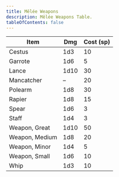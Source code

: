 ```yaml
---
title: Mêlée Weapons
description: Mêlée Weapons Table.
tableOfContents: false
---
```


| Item           | Dmg  | Cost (sp) |
| -------------- | ---- | --------- |
| Cestus         | 1d3  | 10        |
| Garrote        | 1d6  | 5         |
| Lance          | 1d10 | 30        |
| Mancatcher     | –    | 20        |
| Polearm        | 1d8  | 30        |
| Rapier         | 1d8  | 15        |
| Spear          | 1d6  | 3         |
| Staff          | 1d4  | 3         |
| Weapon, Great  | 1d10 | 50        |
| Weapon, Medium | 1d8  | 20        |
| Weapon, Minor  | 1d4  | 5         |
| Weapon, Small  | 1d6  | 10        |
| Whip           | 1d3  | 10        |
